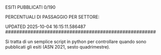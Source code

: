 ESITI PUBBLICATI 0/190 

PERCENTUALI DI PASSAGGIO PER SETTORE:

UPDATED 2025-10-04 16:15:11.586487
###################################################### 

Si tratta di un semplice script in python per controllare quando sono pubblicati gli esiti (ASN 2021, sesto quadrimestre).

